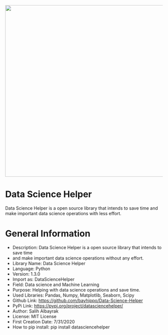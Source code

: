 <img src = "https://image.prntscr.com/image/Nc9CMI_LSjaOxDCO3x3r1A.png" width = "900" height = "550" />

# Data Science Helper
Data Science Helper is a open source library that intends to save time and make important data science operations with less effort. 

# General Information 
* Description: Data Science Helper is a open source library that intends to save time 
* and make important data science operations without any effort. 
* Library Name: Data Science Helper 
* Language: Python 
* Version: 1.3.0 
* Import as: DataScienceHelper
* Field: Data science and Machine Learning 
* Purpose: Helping with data science operations and save time. 
* Used Libraries: Pandas, Numpy, Matplotlib, Seaborn, Scipy 
* Github Link: https://github.com/bayhippo/Data-Science-Helper 
* PyPi Link: https://pypi.org/project/datasciencehelper/
* Author: Salih Albayrak 
* License: MIT License
* First Creation Date: 7/31/2020 
* How to pip install: pip install datasciencehelper
